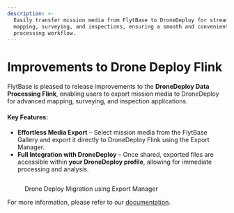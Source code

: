 ```yaml
---
description: >-
  Easily transfer mission media from FlytBase to DroneDeploy for streamlined
  mapping, surveying, and inspections, ensuring a smooth and convenient data
  processing workflow.
---
```


# Improvements to Drone Deploy Flink

FlytBase is pleased to release improvements to the **DroneDeploy Data Processing Flink**, enabling users to export mission media to DroneDeploy for advanced mapping, surveying, and inspection applications.

#### Key Features:

* **Effortless Media Export** – Select mission media from the FlytBase Gallery and export it directly to DroneDeploy Flink using the Export Manager.
* **Full Integration with DroneDeploy** – Once shared, exported files are accessible within **your DroneDeploy profile**, allowing for immediate processing and analysis.



<figure><img src="../.gitbook/assets/image.avif" alt=""><figcaption><p>Drone Deploy Migration using Export Manager</p></figcaption></figure>

For more information, please refer to our [documentation](https://docs.flytbase.com/flinks-and-flows/flinks/flinks-data-processing/mapping-using-dronedeploy).
